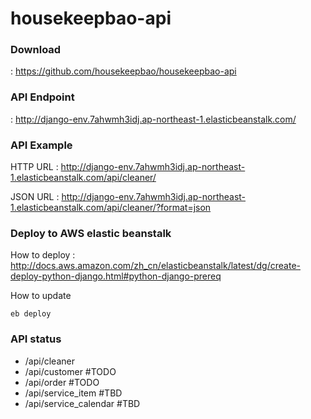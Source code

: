 # housekeepbao-api

### Download
 : https://github.com/housekeepbao/housekeepbao-api

### API Endpoint
 : http://django-env.7ahwmh3idj.ap-northeast-1.elasticbeanstalk.com/

### API Example
HTTP URL
 : http://django-env.7ahwmh3idj.ap-northeast-1.elasticbeanstalk.com/api/cleaner/

JSON URL
 : http://django-env.7ahwmh3idj.ap-northeast-1.elasticbeanstalk.com/api/cleaner/?format=json



### Deploy to AWS elastic beanstalk
How to deploy
 : http://docs.aws.amazon.com/zh_cn/elasticbeanstalk/latest/dg/create-deploy-python-django.html#python-django-prereq
 
How to update
```
eb deploy
```



### API status

 + /api/cleaner
 + /api/customer  #TODO
 + /api/order     #TODO
 + /api/service_item    #TBD
 + /api/service_calendar #TBD
